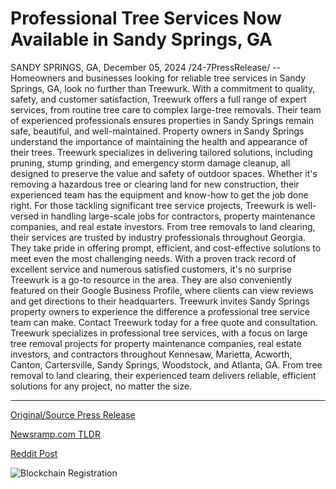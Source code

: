# Professional Tree Services Now Available in Sandy Springs, GA

SANDY SPRINGS, GA, December 05, 2024 /24-7PressRelease/ -- Homeowners and businesses looking for reliable tree services in Sandy Springs, GA, look no further than Treewurk. With a commitment to quality, safety, and customer satisfaction, Treewurk offers a full range of expert services, from routine tree care to complex large-tree removals. Their team of experienced professionals ensures properties in Sandy Springs remain safe, beautiful, and well-maintained.  Property owners in Sandy Springs understand the importance of maintaining the health and appearance of their trees. Treewurk specializes in delivering tailored solutions, including pruning, stump grinding, and emergency storm damage cleanup, all designed to preserve the value and safety of outdoor spaces. Whether it's removing a hazardous tree or clearing land for new construction, their experienced team has the equipment and know-how to get the job done right.  For those tackling significant tree service projects, Treewurk is well-versed in handling large-scale jobs for contractors, property maintenance companies, and real estate investors. From tree removals to land clearing, their services are trusted by industry professionals throughout Georgia. They take pride in offering prompt, efficient, and cost-effective solutions to meet even the most challenging needs.  With a proven track record of excellent service and numerous satisfied customers, it's no surprise Treewurk is a go-to resource in the area. They are also conveniently featured on their Google Business Profile, where clients can view reviews and get directions to their headquarters.  Treewurk invites Sandy Springs property owners to experience the difference a professional tree service team can make. Contact Treewurk today for a free quote and consultation.  Treewurk specializes in professional tree services, with a focus on large tree removal projects for property maintenance companies, real estate investors, and contractors throughout Kennesaw, Marietta, Acworth, Canton, Cartersville, Sandy Springs, Woodstock, and Atlanta, GA. From tree removal to land clearing, their experienced team delivers reliable, efficient solutions for any project, no matter the size. 

---

[Original/Source Press Release](https://www.24-7pressrelease.com/press-release/516814/professional-tree-services-now-available-in-sandy-springs-ga)
                    

[Newsramp.com TLDR](https://newsramp.com/curated-news/treewurk-your-go-to-resource-for-professional-tree-services-in-sandy-springs-ga/79272d4b4edb5fae8008d4dfa678f5f6) 

 



[Reddit Post](https://www.reddit.com/r/Business_NewsRamp/comments/1h74ezt/treewurk_your_goto_resource_for_professional_tree/) 



![Blockchain Registration](https://cdn.newsramp.app/24-7PressRelease/qrcode/2412/5/jolt1h_I.webp)